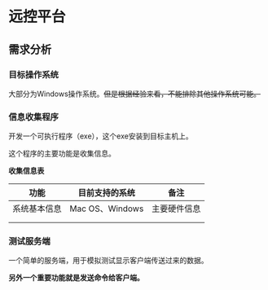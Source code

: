 # 远控平台

## 需求分析

### 目标操作系统

大部分为Windows操作系统。~~但是根据经验来看，不能排除其他操作系统可能。~~

### 信息收集程序

开发一个可执行程序（exe），这个exe安装到目标主机上。

这个程序的主要功能是收集信息。

**收集信息表**

|     功能     | 目前支持的系统  |     备注     |
| :----------: | :-------------: | :----------: |
| 系统基本信息 | Mac OS、Windows | 主要硬件信息 |
|              |                 |              |
|              |                 |              |

### 测试服务端

一个简单的服务端，用于模拟测试显示客户端传送过来的数据。

**另外一个重要功能就是发送命令给客户端。**